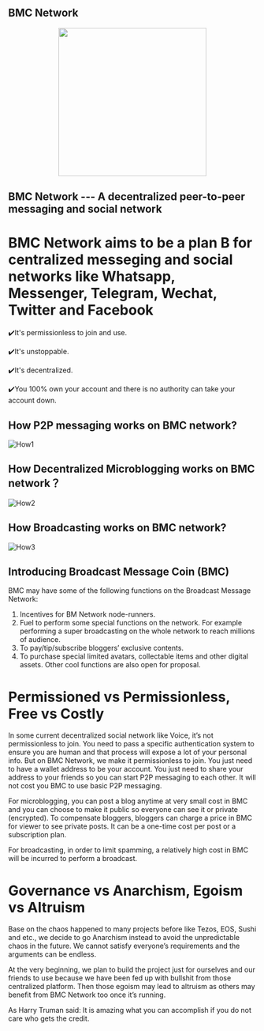## BMC Network

<p align="center">
  <img width="300" src="https://user-images.githubusercontent.com/79610310/111893972-01b27500-89c4-11eb-8d99-ebdf4c8c6382.png")
</p>

## BMC Network --- A decentralized peer-to-peer messaging and social network

# BMC Network aims to be a plan B for centralized messeging and social networks like Whatsapp, Messenger, Telegram, Wechat, Twitter and Facebook

✔️It's permissionless to join and use.

✔️It's unstoppable.

✔️It's decentralized.

✔️You 100% own your account and there is no authority can take your account down.

## How P2P messaging works on BMC network?
![How1](https://user-images.githubusercontent.com/79610310/111555054-cbb38d80-8744-11eb-8cba-5ea3e43b4974.png)

## How Decentralized Microblogging works on BMC network？
![How2](https://user-images.githubusercontent.com/79610310/111555101-e8e85c00-8744-11eb-829f-4aea58a08076.png)

## How Broadcasting works on BMC network?
![How3](https://user-images.githubusercontent.com/79610310/111555113-ee45a680-8744-11eb-928f-5f083e7bd9af.png)

## Introducing Broadcast Message Coin (BMC)

BMC may have some of the following functions on the Broadcast Message Network:
1. Incentives for BM Network node-runners.
2. Fuel to perform some special functions on the network. For example performing a super broadcasting on the whole network to reach millions of audience.
3. To pay/tip/subscribe bloggers’ exclusive contents.
4. To purchase special limited avatars, collectable items and other digital assets.
Other cool functions are also open for proposal.

# Permissioned vs Permissionless, Free vs Costly

In some current decentralized social network like Voice, it’s not permissionless to join. You need to pass a specific authentication system to ensure you are human and that process will expose a lot of your personal info. But on BMC Network, we make it permissionless to join. You just need to have a wallet address to be your account. You just need to share your address to your friends so you can start P2P messaging to each other. It will not cost you BMC to use basic P2P messaging.

For microblogging, you can post a blog anytime at very small cost in BMC and you can choose to make it public so everyone can see it or private (encrypted). To compensate bloggers, bloggers can charge a price in BMC for viewer to see private posts. It can be a one-time cost per post or a subscription plan.

For broadcasting, in order to limit spamming, a relatively high cost in BMC will be incurred to perform a broadcast.

# Governance vs Anarchism, Egoism vs Altruism

Base on the chaos happened to many projects before like Tezos, EOS, Sushi and etc., we decide to go Anarchism instead to avoid the unpredictable chaos in the future. We cannot satisfy everyone’s requirements and the arguments can be endless.

At the very beginning, we plan to build the project just for ourselves and our friends to use because we have been fed up with bullshit from those centralized platform. Then those egoism may lead to altruism as others may benefit from BMC Network too once it’s running.

As Harry Truman said:
It is amazing what you can accomplish if you do not care who gets the credit.

